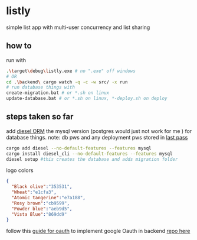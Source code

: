 # listly

simple list app with multi-user concurrency and list sharing

## how to

run with

```bash
.\target\debug\listly.exe # no ".exe" off windows
# OR
cd .\backend\ cargo watch -q -c -w src/ -x run
# run database things with
create-migration.bat # or *.sh on linux
update-database.bat # or *.sh on linux, *-deploy.sh on deploy
```

## steps taken so far

add [diesel ORM](https://crates.io/crates/diesel) the mysql version (postgres would just not work for me ) for database things.
note: db pws and any deployment pws stored in [last pass](https://www.lastpass.com/)

```bash
cargo add diesel --no-default-features --features mysql
cargo install diesel_cli --no-default-features --features mysql
diesel setup #this creates the database and adds migration folder
```

logo colors

```json
{
  "Black olive":"353531",
  "Wheat":"e1cfa3",
  "Atomic tangerine":"e7a188",
  "Rosy brown":"cb9599",
  "Powder blue":"aeb9d5",
  "Vista Blue":"869dd9"
}
```

follow this [guide for oauth](https://codevoweb.com/how-to-implement-google-oauth2-in-rust/) to implement google Oauth in backend [repo here](https://github.com/wpcodevo/google-github-oauth2-rust)
